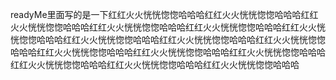 readyMe里面写的是一下红红火火恍恍惚惚哈哈哈红红火火恍恍惚惚哈哈哈红红火火恍恍惚惚哈哈哈红红火火恍恍惚惚哈哈哈红红火火恍恍惚惚哈哈哈红红火火恍恍惚惚哈哈哈红红火火恍恍惚惚哈哈哈红红火火恍恍惚惚哈哈哈红红火火恍恍惚惚哈哈哈红红火火恍恍惚惚哈哈哈红红火火恍恍惚惚哈哈哈红红火火恍恍惚惚哈哈哈红红火火恍恍惚惚哈哈哈红红火火恍恍惚惚哈哈哈红红火火恍恍惚惚哈哈哈